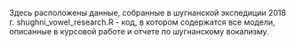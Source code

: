 Здесь расположены данные, собранные в шугнанской экспедиции 2018 г.
shughni_vowel_research.R - код, в котором содержатся все модели, описанные в курсовой работе и отчете по шугнанскому вокализму.
